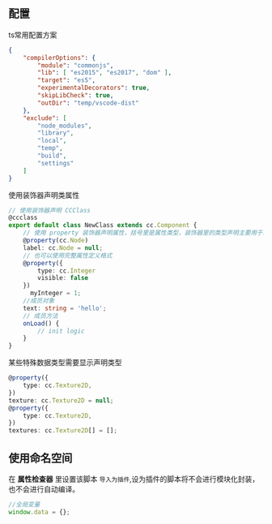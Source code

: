 ## 配置

ts常用配置方案

```json
{
    "compilerOptions": {
        "module": "commonjs",
        "lib": [ "es2015", "es2017", "dom" ],
        "target": "es5",
        "experimentalDecorators": true,
        "skipLibCheck": true,
        "outDir": "temp/vscode-dist"
    },
    "exclude": [
        "node_modules",
        "library",
        "local",
        "temp",
        "build",
        "settings"
    ]
}
```

使用装饰器声明类属性

```typescript
// 使用装饰器声明 CCClass
@ccclass 
export default class NewClass extends cc.Component { 
    // 使用 property 装饰器声明属性，括号里是属性类型，装饰器里的类型声明主要用于编辑器展示
    @property(cc.Node)     
    label: cc.Node = null; 
    // 也可以使用完整属性定义格式
    @property({
        type: cc.Integer
        visible: false
    })
      myInteger = 1;
    //成员对象
    text: string = 'hello';
    // 成员方法
    onLoad() {
        // init logic
    }
}
```

某些特殊数据类型需要显示声明类型

```typescript
@property({
    type: cc.Texture2D,
})
texture: cc.Texture2D = null;
@property({
    type: cc.Texture2D,
})
textures: cc.Texture2D[] = [];
```



## 使用命名空间

在 **属性检查器** 里设置该脚本 `导入为插件`,设为插件的脚本将不会进行模块化封装，也不会进行自动编译。

```typescript
//全局变量
window.data = {};
```